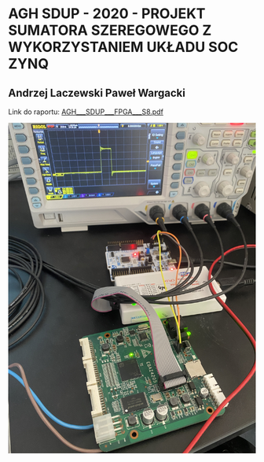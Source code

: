 # AGH SDUP - 2020 - PROJEKT SUMATORA SZEREGOWEGO Z WYKORZYSTANIEM UKŁADU SOC ZYNQ
## Andrzej Laczewski Paweł Wargacki


Link do raportu:
[AGH___SDUP___FPGA___S8.pdf](https://github.com/ByTechLab/AGH-ZYNQ-S8-2021/blob/main/docs/AGH___SDUP___FPGA___S8.pdf)



![](https://github.com/ByTechLab/AGH-ZYNQ-S8-2021/blob/main/IMG_5272.JPG)



